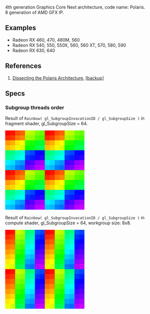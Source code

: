 4th generation Graphics Core Next architecture, code name: Polaris.<br/>
8 generation of AMD GFX IP.

## Examples

* Radeon RX 460, 470, 480M, 560
* Radeon RX 540, 550, 550X, 560, 560 XT, 570, 580, 590
* Radeon RX 630, 640

## References

1. [Dissecting the Polaris Architecture](https://www.amd.com/system/files/documents/polaris-whitepaper.pdf), [[backup](../pdf/polaris-whitepaper.pdf)]


## Specs

### Subgroup threads order

Result of `Rainbow( gl_SubgroupInvocationID / gl_SubgroupSize )` in fragment shader, gl_SubgroupSize = 64.

![](../img/graphics-subgroups/amd-gcn4.png)

Result of `Rainbow( gl_SubgroupInvocationID / gl_SubgroupSize )` in compute shader, gl_SubgroupSize = 64, workgroup size: 8x8.

![](../img/compute-subgroups/amd-gcn4.png)

